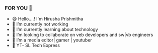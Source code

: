 ### FOR YOU 👋

- 😄 Hello....! I'm Hirusha Prishmitha
- 🔭 I’m currently not working 
- 🌱 I’m currently learning about technology 
- 👯 I’m looking to collaborate on veb developers and sw|vb engineers
- 🤔 I’m a media editor| gamer | youtuber
- 💬 YT- SL Tech Express

